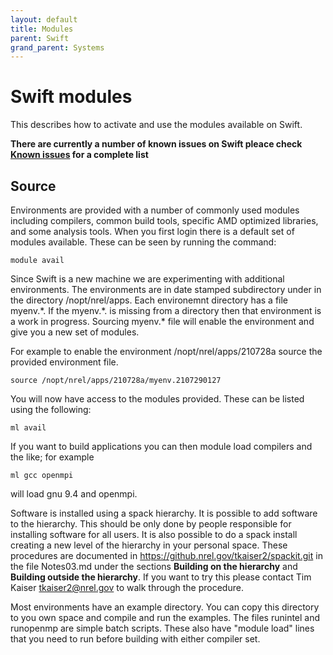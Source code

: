 ```yaml
---
layout: default
title: Modules
parent: Swift
grand_parent: Systems
---
```


# Swift modules
This describes how to activate and use the modules available on Swift. 

**There are currently a number of known issues on Swift pleace check [Known issues](./swift) for a complete list**

## Source 
Environments are provided with a number of commonly used modules including compilers, common build tools, specific AMD optimized libraries, and some analysis tools. When you first login there is a default set of modules available.  These can be seen by running the command:

```
module avail 
```

Since Swift is a new machine we are experimenting with additional environments. The environments are in date stamped subdirectory under in the directory /nopt/nrel/apps.  Each environemnt directory has a file myenv.\*.   If the myenv.\*. is missing from a directory then that environment is a work in progress.   Sourcing myenv.\* file will enable the environment and give you a new set of modules.  

For example to enable the environment /nopt/nrel/apps/210728a source the provided environment file. 

```
source /nopt/nrel/apps/210728a/myenv.2107290127
```

You will now have access to the modules provided. These can be listed using the following: 

```
ml avail 
```

If you want to build applications you can then module load compilers and the like; for example

```
ml gcc openmpi
```

will load gnu 9.4 and openmpi.

Software is installed using a spack hierarchy. It is possible to add software to the hierarchy.  This should be only done by people responsible for installing software for all users.  It is also possible to do a spack install creating a new level of the hierarchy in your personal space.  These procedures are documented in https://github.nrel.gov/tkaiser2/spackit.git in the file Notes03.md under the sections **Building on the hierarchy** and **Building outside the hierarchy**.  If you want to try this please contact Tim Kaiser tkaiser2@nrel.gov to walk through the procedure.


Most environments have an example directory.  You can copy this directory to you own space and compile and run the examples.  The files runintel and runopenmp are
simple batch scripts.  These also have "module load" lines that you need to run before building with either compiler set.
